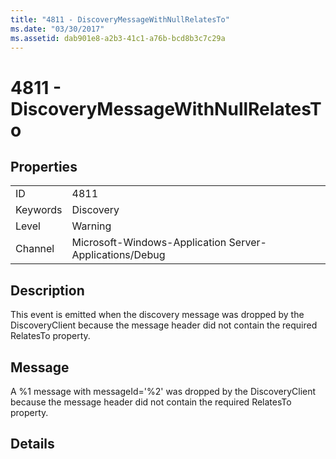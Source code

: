 ```yaml
---
title: "4811 - DiscoveryMessageWithNullRelatesTo"
ms.date: "03/30/2017"
ms.assetid: dab901e8-a2b3-41c1-a76b-bcd8b3c7c29a
---
```

# 4811 - DiscoveryMessageWithNullRelatesTo

## Properties  
  
|||  
|-|-|  
|ID|4811|  
|Keywords|Discovery|  
|Level|Warning|  
|Channel|Microsoft-Windows-Application Server-Applications/Debug|  
  
## Description  

 This event is emitted when the discovery message was dropped by the DiscoveryClient because the message header did not contain the required RelatesTo property.  
  
## Message  

 A %1 message with messageId='%2' was dropped by the DiscoveryClient because the message header did not contain the required RelatesTo property.  
  
## Details
